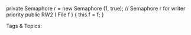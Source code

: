 private  Semaphore  r = new Semaphore  (1, true);
// Semaphore  r for writer  priority
public  RW2 ( File f ) {
this.f = f;
}

   Tags & Topics:
   
